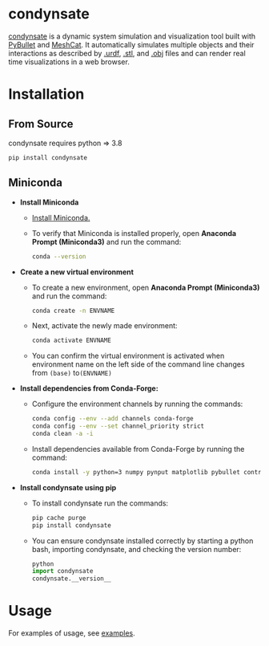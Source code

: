 # condynsate

 [condynsate](https://github.com/GrayKS3248/condynsate) is a dynamic system simulation and visualization tool built with [PyBullet](https://pybullet.org/wordpress/) and [MeshCat](https://github.com/meshcat-dev/meshcat-python). It automatically simulates multiple objects and their interactions as described by [.urdf](http://wiki.ros.org/urdf), [.stl](https://en.wikipedia.org/wiki/STL_(file_format)), and [.obj](https://en.wikipedia.org/wiki/Wavefront_.obj_file) files and can render real time visualizations in a web browser.

# Installation

## From Source

condynsate requires python => 3.8

```bash
pip install condynsate
```

## Miniconda

* **Install Miniconda**
  
  * [Install Miniconda.](https://docs.conda.io/projects/miniconda/en/latest/)
  
  * To verify that Miniconda is installed properly, open **Anaconda Prompt (Miniconda3)** and run the command:
    
    ```bash
    conda --version
    ```

* **Create a new virtual environment**
  
  * To create a new environment, open **Anaconda Prompt (Miniconda3)** and run the command:
    
    ```bash
    conda create -n ENVNAME
    ```
  
  * Next, activate the newly made environment: 
    
    ```bash
    conda activate ENVNAME
    ```
  
  * You can confirm the virtual environment is activated when environment name on the left side of the command line changes from ``(base)`` to``(ENVNAME)``

* **Install dependencies from Conda-Forge:**
  
  * Configure the environment channels by running the commands:
    
    ```bash
    conda config --env --add channels conda-forge
    conda config --env --set channel_priority strict
    conda clean -a -i
    ```
  
  * Install dependencies available from Conda-Forge by running the command:
    
    ```bash
    conda install -y python=3 numpy pynput matplotlib pybullet control sympy notebook
    ```

* **Install condynsate using pip**
  
  * To install condynsate run the commands:
    
    ```bash
    pip cache purge
    pip install condynsate
    ```
  
  * You can ensure condynsate installed correctly by starting a python bash, importing condynsate, and checking the version number:
    
    ```python
    python
    import condynsate
    condynsate.__version__ 
    ```

# Usage

For examples of usage, see [examples](https://github.com/w-chang/ae353-sp24/tree/main/Projects).